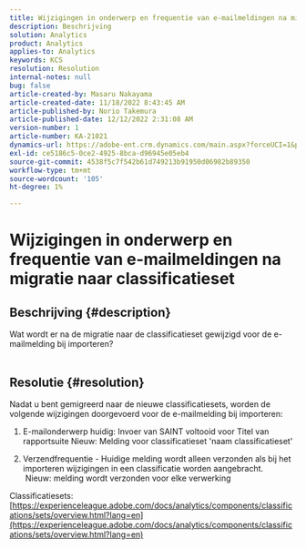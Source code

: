 ```yaml
---
title: Wijzigingen in onderwerp en frequentie van e-mailmeldingen na migratie naar classificatieset
description: Beschrijving
solution: Analytics
product: Analytics
applies-to: Analytics
keywords: KCS
resolution: Resolution
internal-notes: null
bug: false
article-created-by: Masaru Nakayama
article-created-date: 11/18/2022 8:43:45 AM
article-published-by: Norio Takemura
article-published-date: 12/12/2022 2:31:08 AM
version-number: 1
article-number: KA-21021
dynamics-url: https://adobe-ent.crm.dynamics.com/main.aspx?forceUCI=1&pagetype=entityrecord&etn=knowledgearticle&id=cb889f1b-1d67-ed11-9561-6045bd006239
exl-id: ce5186c5-0ce2-4925-8bca-d96945e05eb4
source-git-commit: 4538f5c7f542b61d749213b91950d06982b89350
workflow-type: tm+mt
source-wordcount: '105'
ht-degree: 1%

---
```


# Wijzigingen in onderwerp en frequentie van e-mailmeldingen na migratie naar classificatieset

## Beschrijving {#description}

Wat wordt er na de migratie naar de classificatieset gewijzigd voor de e-mailmelding bij importeren?
<br> 

## Resolutie {#resolution}


Nadat u bent gemigreerd naar de nieuwe classificatiesets, worden de volgende wijzigingen doorgevoerd voor de e-mailmelding bij importeren:



1. E-mailonderwerp huidig: Invoer van SAINT voltooid voor Titel van rapportsuite Nieuw: Melding voor classificatieset &#39;naam classificatieset&#39;

2. Verzendfrequentie - Huidige melding wordt alleen verzonden als bij het importeren wijzigingen in een classificatie worden aangebracht.
   Nieuw: melding wordt verzonden voor elke verwerking

Classificatiesets:
[https://experienceleague.adobe.com/docs/analytics/components/classifications/sets/overview.html?lang=en](https://experienceleague.adobe.com/docs/analytics/components/classifications/sets/overview.html?lang=en)
